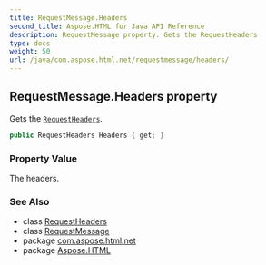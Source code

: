 ```yaml
---
title: RequestMessage.Headers
second_title: Aspose.HTML for Java API Reference
description: RequestMessage property. Gets the RequestHeaders
type: docs
weight: 50
url: /java/com.aspose.html.net/requestmessage/headers/
---
```

## RequestMessage.Headers property

Gets the [`RequestHeaders`](../../requestheaders/).

```java
public RequestHeaders Headers { get; }
```

### Property Value

The headers.

### See Also

* class [RequestHeaders](../../requestheaders/)
* class [RequestMessage](../)
* package [com.aspose.html.net](../../../com.aspose.html.net/)
* package [Aspose.HTML](../../../)
